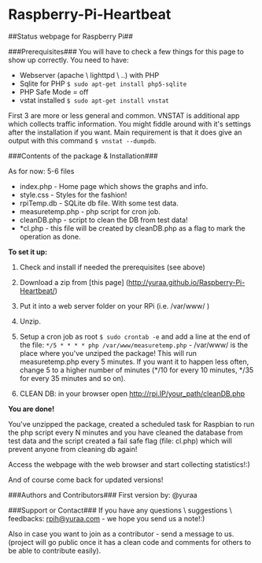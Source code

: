 Raspberry-Pi-Heartbeat
======================

##Status webpage for Raspberry Pi##

###Prerequisites###
You will have to check a few things for this page to show up correctly. You need to have:

* Webserver (apache \ lighttpd \ ..) with PHP
* Sqlite for PHP `$ sudo apt-get install php5-sqlite`
* PHP Safe Mode = off
* vstat installed `$ sudo apt-get install vnstat`

First 3 are more or less general and common. VNSTAT is additional app which collects traffic information. You might fiddle around with it's settings after the installation if you want. Main requirement is that it does give an output with this command `$ vnstat --dumpdb`.

###Contents of the package & Installation###

As for now: 5-6 files

* index.php - Home page which shows the graphs and info.
* style.css - Styles for the fashion!
* rpiTemp.db - SQLite db file. With some test data.
* measuretemp.php - php script for cron job.
* cleanDB.php - script to clean the DB from test data!
* *cl.php - this file will be created by cleanDB.php as a flag to mark the operation as done.

**To set it up:**

1. Check and install if needed the prerequisites (see above)
2. Download a zip from [this page] (http://yuraa.github.io/Raspberry-Pi-Heartbeat/) 
3. Put it into a web server folder on your RPi (i.e. /var/www/ )
4. Unzip.
5. Setup a cron job as root `$ sudo crontab -e` and add a line at the end of the file:
`*/5 * * * * php /var/www/measuretemp.php` - /var/www/ is the place where you've unziped the package! This will run measuretemp.php every 5 minutes. If you want it to happen less often, change 5 to a higher number of minutes (*/10 for every 10 minutes, */35 for every 35 minutes and so on).

6. CLEAN DB: in your browser open http://rpi.IP/your_path/cleanDB.php


**You are done!**

You've unzipped the package, created a scheduled task for Raspbian to run the php script every N minutes and you have cleaned the database from test data and the script created a fail safe flag (file: cl.php) which will prevent anyone from cleaning db again!

Access the webpage with the web browser and start collecting statistics!:)

And of course come back for updated versions!

###Authors and Contributors###
First version by: @yuraa

###Support or Contact###
If you have any questions \ suggestions \ feedbacks: rpih@yuraa.com - we hope you send us a note!:)

Also in case you want to join as a contributor - send a message to us. (project will go public once it has a clean code and comments for others to be able to contribute easily).
